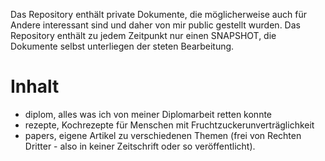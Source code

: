 ﻿Das Repository enthält private Dokumente, die möglicherweise auch für Andere interessant sind und daher von mir public gestellt wurden.
Das Repository enthält zu jedem Zeitpunkt nur einen SNAPSHOT, die Dokumente selbst unterliegen der steten Bearbeitung.

Inhalt
======
+ diplom, alles was ich von meiner Diplomarbeit retten konnte
+ rezepte, Kochrezepte für Menschen mit Fruchtzuckerunverträglichkeit
+ papers, eigene Artikel zu verschiedenen Themen (frei von Rechten Dritter - also in keiner Zeitschrift oder so veröffentlicht).

